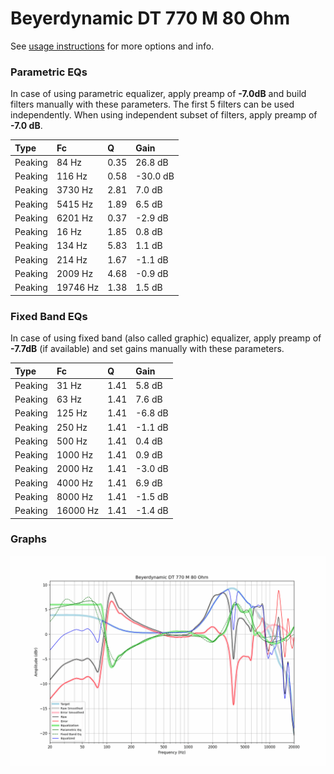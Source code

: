 # Beyerdynamic DT 770 M 80 Ohm
See [usage instructions](https://github.com/jaakkopasanen/AutoEq#usage) for more options and info.

### Parametric EQs
In case of using parametric equalizer, apply preamp of **-7.0dB** and build filters manually
with these parameters. The first 5 filters can be used independently.
When using independent subset of filters, apply preamp of **-7.0 dB**.

| Type    | Fc       |    Q | Gain     |
|:--------|:---------|:-----|:---------|
| Peaking | 84 Hz    | 0.35 | 26.8 dB  |
| Peaking | 116 Hz   | 0.58 | -30.0 dB |
| Peaking | 3730 Hz  | 2.81 | 7.0 dB   |
| Peaking | 5415 Hz  | 1.89 | 6.5 dB   |
| Peaking | 6201 Hz  | 0.37 | -2.9 dB  |
| Peaking | 16 Hz    | 1.85 | 0.8 dB   |
| Peaking | 134 Hz   | 5.83 | 1.1 dB   |
| Peaking | 214 Hz   | 1.67 | -1.1 dB  |
| Peaking | 2009 Hz  | 4.68 | -0.9 dB  |
| Peaking | 19746 Hz | 1.38 | 1.5 dB   |

### Fixed Band EQs
In case of using fixed band (also called graphic) equalizer, apply preamp of **-7.7dB**
(if available) and set gains manually with these parameters.

| Type    | Fc       |    Q | Gain    |
|:--------|:---------|:-----|:--------|
| Peaking | 31 Hz    | 1.41 | 5.8 dB  |
| Peaking | 63 Hz    | 1.41 | 7.6 dB  |
| Peaking | 125 Hz   | 1.41 | -6.8 dB |
| Peaking | 250 Hz   | 1.41 | -1.1 dB |
| Peaking | 500 Hz   | 1.41 | 0.4 dB  |
| Peaking | 1000 Hz  | 1.41 | 0.9 dB  |
| Peaking | 2000 Hz  | 1.41 | -3.0 dB |
| Peaking | 4000 Hz  | 1.41 | 6.9 dB  |
| Peaking | 8000 Hz  | 1.41 | -1.5 dB |
| Peaking | 16000 Hz | 1.41 | -1.4 dB |

### Graphs
![](./Beyerdynamic%20DT%20770%20M%2080%20Ohm.png)